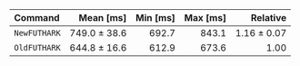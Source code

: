 | Command | Mean [ms] | Min [ms] | Max [ms] | Relative |
|:---|---:|---:|---:|---:|
| `NewFUTHARK` | 749.0 ± 38.6 | 692.7 | 843.1 | 1.16 ± 0.07 |
| `OldFUTHARK` | 644.8 ± 16.6 | 612.9 | 673.6 | 1.00 |
